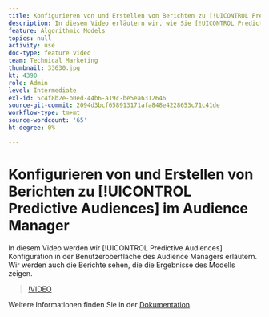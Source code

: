 ```yaml
---
title: Konfigurieren von und Erstellen von Berichten zu [!UICONTROL Predictive Audiences]
description: In diesem Video erläutern wir, wie Sie [!UICONTROL Predictive Audiences] Audience Manager-Benutzeroberfläche konfigurieren. Zeigen Sie die Berichte an, die die Ergebnisse des Modells zeigen.
feature: Algorithmic Models
topics: null
activity: use
doc-type: feature video
team: Technical Marketing
thumbnail: 33630.jpg
kt: 4390
role: Admin
level: Intermediate
exl-id: 5c4f8b2e-b0ed-44b6-a19c-be5ea6312646
source-git-commit: 2094d3bcf658913171afa848e4228653c71c41de
workflow-type: tm+mt
source-wordcount: '65'
ht-degree: 0%

---
```


# Konfigurieren von und Erstellen von Berichten zu [!UICONTROL Predictive Audiences] im Audience Manager

In diesem Video werden wir [!UICONTROL Predictive Audiences] Konfiguration in der Benutzeroberfläche des Audience Managers erläutern. Wir werden auch die Berichte sehen, die die Ergebnisse des Modells zeigen.

>[!VIDEO](https://video.tv.adobe.com/v/33630/?quality=12)

Weitere Informationen finden Sie in der [Dokumentation](https://experienceleague.adobe.com/docs/audience-manager/user-guide/features/algorithmic-models/predictive-audiences/predictive-audiences.html?lang=de).
